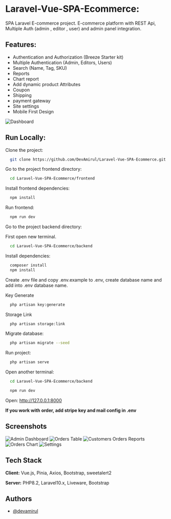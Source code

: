 # Laravel-Vue-SPA-Ecommerce:

SPA Laravel E-commerce project. E-commerce platform with REST Api, Multiple Auth (admin , editor , user) and admin panel integration.

## Features:
- Authentication and Authorization (Breeze Starter kit)
- Multiple Authentication (Admin, Editors, Users)
- Search (Name, Tag, SKU)
- Reports
- Chart report
- Add dynamic product Attributes
- Coupon
- Shipping
- payment gateway
- Site settings
- Mobile First Design


![Dashboard](https://i.ibb.co/zb5z8jw/spa1.png)

## Run Locally:

Clone the project:

```bash
  git clone https://github.com/DevAmirul/Laravel-Vue-SPA-Ecommerce.git
```

Go to the project frontend directory:

```bash
  cd Laravel-Vue-SPA-Ecommerce/frontend
```

Install frontend dependencies:

```bash
  npm install
```
Run frontend:

```bash
  npm run dev
```

Go to the project backend directory:

First open new terminal.

```bash
  cd Laravel-Vue-SPA-Ecommerce/backend
```

Install dependencies:

```bash
  composer install
  npm install
```
Create .env file and copy .env.example to .env, create database name and add into .env database name.

Key Generate
```bash
  php artisan key:generate
```
Storage Link
```bash
  php artisan storage:link
```

Migrate database:

```bash
  php artisan migrate --seed
```

Run project:

```bash
  php artisan serve
```

Open another terminal:

```bash
  cd Laravel-Vue-SPA-Ecommerce/backend
```

```bash
  npm run dev
```

Open: http://127.0.0.1:8000

**If you work with order, add stripe key and mail config in .env**

## Screenshots

![Admin Dashboard](https://i.ibb.co/zb5z8jw/spa1.png)
![Orders Table](https://i.ibb.co/LhMVYzY/spa2.png)
![Customers Orders Reports](https://i.ibb.co/9WNRVmw/spa3.png)
![Orders Chart](https://i.ibb.co/phgCVbw/spa7.png)
![Settings](https://i.ibb.co/vsGPXpN/spa5.png)


## Tech Stack

**Client:** Vue.js, Pinia, Axios, Bootstrap, sweetalert2

**Server:** PHP8.2, Laravel10.x, Liveware, Bootstrap


## Authors

- [@devamirul](https://www.github.com/devamirul)
